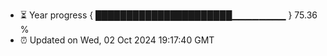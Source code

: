 - ⏳ Year progress { ██████████████████████▁▁▁▁▁▁▁▁ } 75.36 %
- ⏰ Updated on Wed, 02 Oct 2024 19:17:40 GMT


